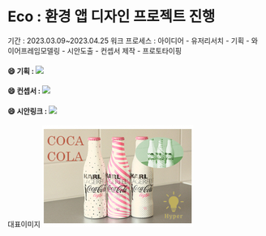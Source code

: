 # Eco : 환경 앱 디자인 프로젝트 진행 
기간 : 2023.03.09~2023.04.25
워크 프로세스 : 아이디어 - 유저리서치 - 기획 - 와이어프레임모델링 - 시안도출 - 컨셉서 제작 - 프로토타이핑

#### 😄 기획 : <a href="_피그마_"><img src="https://img.shields.io/badge/블로그-beige??style=for-the-badge&logo=Storyblok&logoColor=09B3AF"/></a>
#### 😄 컨셉서 : <a href="_피그마_"><img src="https://img.shields.io/badge/블로그-beige??style=for-the-badge&logo=Storyblok&logoColor=09B3AF"/></a>
#### 😄 시안링크 : <a href="_피그마_"><img src="https://img.shields.io/badge/블로그-beige??style=for-the-badge&logo=Storyblok&logoColor=09B3AF"/></a>

대표이미지
![앱 프로젝트 : eco ](./images/20230309_2.jpg)
